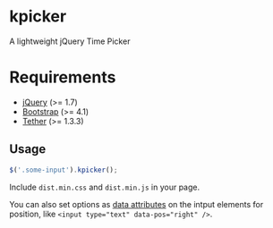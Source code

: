 # kpicker
A lightweight jQuery Time Picker

# Requirements
* [jQuery](http://jquery.com/) (>= 1.7)
* [Bootstrap](http://getbootstrap.com/) (>= 4.1)
* [Tether](http://http://tether.io/) (>= 1.3.3)

Usage
-----

```javascript
$('.some-input').kpicker();
```
Include `dist.min.css` and `dist.min.js` in your page.

You can also set options as [data attributes](https://developer.mozilla.org/en-US/docs/Web/Guide/HTML/Using_data_attributes) on the intput elements for position, like ```<input type="text" data-pos="right" />```. 